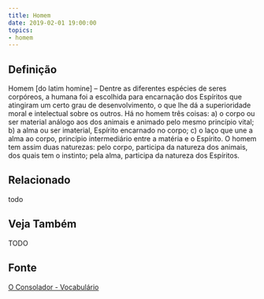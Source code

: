```yaml
---
title: Homem
date: 2019-02-01 19:00:00
topics:
- homem
---
```


## Definição
Homem [do latim homine] – Dentre as diferentes espécies de seres corpóreos, a
humana foi a escolhida para encarnação dos Espíritos que atingiram um certo
grau de desenvolvimento, o que lhe dá a superioridade moral e intelectual sobre
os outros. Há no homem três coisas: a) o corpo ou ser material análogo aos dos
animais e animado pelo mesmo princípio vital; b) a alma ou ser imaterial,
Espírito encarnado no corpo; c) o laço que une a alma ao corpo, princípio
intermediário entre a matéria e o Espírito. O homem tem assim duas naturezas:
pelo corpo, participa da natureza dos animais, dos quais tem o instinto; pela
alma, participa da natureza dos Espíritos.

## Relacionado
todo

## Veja Também
TODO

## Fonte
[O Consolador - Vocabulário](http://www.oconsolador.com.br/linkfixo/vocabulario/principal.html)


